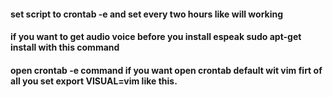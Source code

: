 
#### set script to crontab -e and set  every two hours like will working
#### if you want to get audio voice before you install espeak  **sudo apt-get install** with this command
#### open crontab -e  command if you want open crontab default wit vim  firt of all you set **export VISUAL=vim** like this. 
